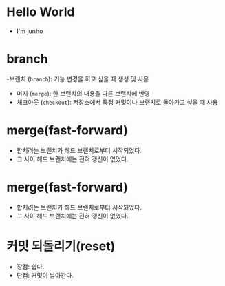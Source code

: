 
# Hello World
- I'm junho

# branch 
-브랜치 (`branch`): 기능 변경을 하고 싶을 때 생성 및 사용
- 머지 (`merge`): 한 브랜치의 내용을 다른 브랜치에 반영
- 체크아웃 (`checkout`): 저장소에서 특정 커밋이나 브랜치로 돌아가고 싶을 때 사용

# merge(fast-forward)
- 합치려는 브랜치가 헤드 브랜치로부터 시작되었다.
- 그 사이 헤드 브랜치에는 전혀 갱신이 없었다.

# merge(fast-forward)
- 합치려는 브랜치가 헤드 브랜치로부터 시작되었다.
- 그 사이 헤드 브랜치에는 전혀 갱신이 없었다.

# 커밋 되돌리기(reset)
- 장점: 쉽다.
- 단점: 커밋이 날아간다.